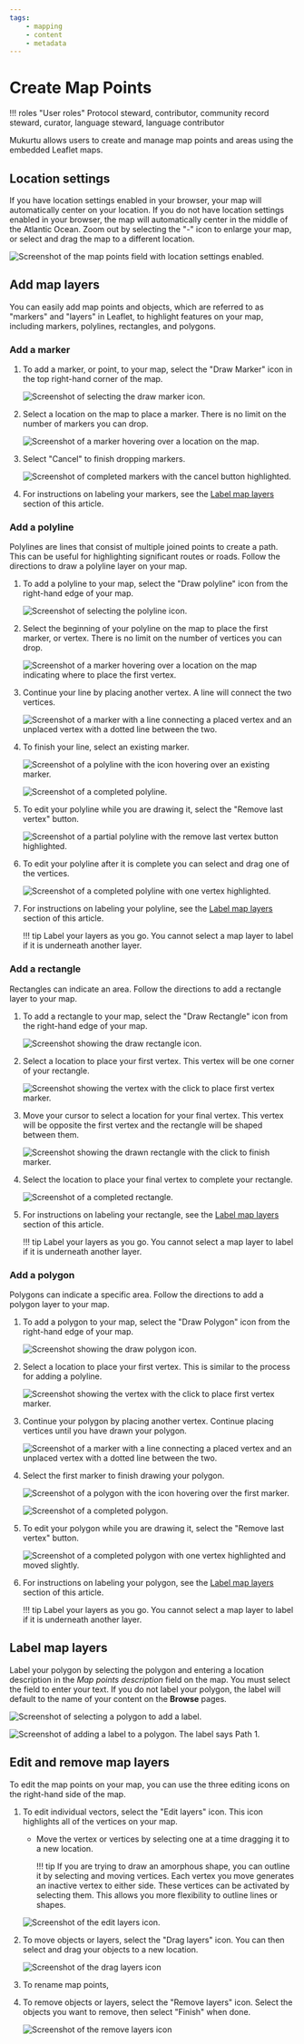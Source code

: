```yaml
---
tags: 
    - mapping
    - content
    - metadata
---
```

# Create Map Points

!!! roles "User roles"
    Protocol steward, contributor, community record steward, curator, language steward, language contributor 

Mukurtu allows users to create and manage map points and areas using the embedded Leaflet maps. 

## Location settings

If you have location settings enabled in your browser, your map will automatically center on your location. If you do not have location settings enabled in your browser, the map will automatically center in the middle of the Atlantic Ocean. Zoom out by selecting the "-" icon to enlarge your map, or select and drag the map to a different location.

![Screenshot of the map points field with location settings enabled. ](../_embeds/Mapping30.png)

## Add map layers

You can easily add map points and objects, which are referred to as "markers" and "layers" in Leaflet, to highlight features on your map, including markers, polylines, rectangles, and polygons. 

### Add a marker

1. To add a marker, or point, to your map, select the "Draw Marker" icon in the top right-hand corner of the map.

    ![Screenshot of selecting the draw marker icon.](../_embeds/Mapping1.png)

2. Select a location on the map to place a marker. There is no limit on the number of markers you can drop.

     ![Screenshot of a marker hovering over a location on the map.](../_embeds/Mapping2.png)

3. Select "Cancel" to finish dropping markers.

    ![Screenshot of completed markers with the cancel button highlighted.](../_embeds/Mapping3.png)

4. For instructions on labeling your markers, see the [Label map layers](#label-map-layers) section of this article. 

### Add a polyline

Polylines are lines that consist of multiple joined points to create a path. This can be useful for highlighting significant routes or roads. Follow the directions to draw a polyline layer on your map.

1. To add a polyline to your map, select the "Draw polyline" icon from the right-hand edge of your map.

    ![Screenshot of selecting the polyline icon.](../_embeds/Mapping4.png)

2. Select the beginning of your polyline on the map to place the first marker, or vertex. There is no limit on the number of vertices you can drop.

    ![Screenshot of a marker hovering over a location on the map indicating where to place the first vertex.](../_embeds/Mapping5.png)

3. Continue your line by placing another vertex. A line will connect the two vertices.

    ![Screenshot of a marker with a line connecting a placed vertex and an unplaced vertex with a dotted line between the two.](../_embeds/Mapping6.png)

4. To finish your line, select an existing marker. 

    ![Screenshot of a polyline with the icon hovering over an existing marker.](../_embeds/Mapping7.png)

    ![Screenshot of a completed polyline.](../_embeds/Mapping9.png)

5. To edit your polyline while you are drawing it, select the "Remove last vertex" button.

    ![Screenshot of a partial polyline with the remove last vertex button highlighted.](../_embeds/Mapping10.png)

6. To edit your polyline after it is complete you can select and drag one of the vertices. 

    ![Screenshot of a completed polyline with one vertex highlighted.](../_embeds/Mapping8.png)

7. For instructions on labeling your polyline, see the [Label map layers](#label-map-layers) section of this article. 

    !!! tip
        Label your layers as you go. You cannot select a map layer to label if it is underneath another layer. 

### Add a rectangle

Rectangles can indicate an area. Follow the directions to add a rectangle layer to your map.

1. To add a rectangle to your map, select the "Draw Rectangle" icon from the right-hand edge of your map.

    ![Screenshot showing the draw rectangle icon.](../_embeds/Mapping11.png) 

2. Select a location to place your first vertex. This vertex will be one corner of your rectangle.

    ![Screenshot showing the vertex with the click to place first vertex marker.](../_embeds/Mapping12.png) 

3. Move your cursor to select a location for your final vertex. This vertex will be opposite the first vertex and the rectangle will be shaped between them.

    ![Screenshot showing the drawn rectangle with the click to finish marker.](../_embeds/Mapping13.png) 

4. Select the location to place your final vertex to complete your rectangle.

    ![Screenshot of a completed rectangle.](../_embeds/Mapping14.png)

7. For instructions on labeling your rectangle, see the [Label map layers](#label-map-layers) section of this article. 

    !!! tip
        Label your layers as you go. You cannot select a map layer to label if it is underneath another layer. 

### Add a polygon

Polygons can indicate a specific area. Follow the directions to add a polygon layer to your map.

1. To add a polygon to your map, select the "Draw Polygon" icon from the right-hand edge of your map.

    ![Screenshot showing the draw polygon icon.](../_embeds/Mapping15.png) 

2. Select a location to place your first vertex. This is similar to the process for adding a polyline. 

    ![Screenshot showing the vertex with the click to place first vertex marker.](../_embeds/Mapping16.png) 

3. Continue your polygon by placing another vertex. Continue placing vertices until you have drawn your polygon.
    
    ![Screenshot of a marker with a line connecting a placed vertex and an unplaced vertex with a dotted line between the two.](../_embeds/Mapping17.png) 

4. Select the first marker to finish drawing your polygon. 

    ![Screenshot of a polygon with the icon hovering over the first marker.](../_embeds/Mapping18.png) 

    ![Screenshot of a completed polygon.](../_embeds/Mapping19.png) 

5. To edit your polygon while you are drawing it, select the "Remove last vertex" button.

    ![Screenshot of a completed polygon with one vertex highlighted and moved slightly.](../_embeds/Mapping20.png)

6. For instructions on labeling your polygon, see the [Label map layers](#label-map-layers) section of this article. 

    !!! tip
        Label your layers as you go. You cannot select a map layer to label if it is underneath another layer. 

## Label map layers

Label your polygon by selecting the polygon and entering a location description in the *Map points description* field on the map. You must select the field to enter your text. If you do not label your polygon, the label will default to the name of your content on the **Browse** pages.

![Screenshot of selecting a polygon to add a label.](../_embeds/Mapping37.png) 
    
![Screenshot of adding a label to a polygon. The label says Path 1.](../_embeds/Mapping38.png)

## Edit and remove map layers

To edit the map points on your map, you can use the three editing icons on the right-hand side of the map. 

1. To edit individual vectors, select the "Edit layers" icon. This icon highlights all of the vertices on your map. 
    
    - Move the vertex or vertices by selecting one at a time dragging it to a new location. 

        !!! tip
            If you are trying to draw an amorphous shape, you can outline it by selecting and moving vertices. Each vertex you move generates an inactive vertex to either side. These vertices can be activated by selecting them. This allows you more flexibility to outline lines or shapes.
    
    ![Screenshot of the edit layers icon.](../_embeds/Mapping26.png)

2. To move objects or layers, select the "Drag layers" icon. You can then select and drag your objects to a new location.

    ![Screenshot of the drag layers icon](../_embeds/Mapping27.png)

3. To rename map points, 

3. To remove objects or layers, select the "Remove layers" icon. Select the objects you want to remove, then select "Finish" when done.

    ![Screenshot of the remove layers icon](../_embeds/Mapping28.png)
